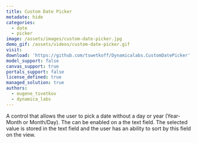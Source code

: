 ```yaml
---
title: Custom Date Picker
metadate: hide
categories:
  - date
  - picker
image: /assets/images/custom-date-picker.jpg
demo_gif: /assets/videos/custom-date-picker.gif
visit: 
download: 'https://github.com/tswetkoff/Dynamicalabs.CustomDatePicker'
model_support: false
canvas_support: true
portals_support: false
license_defined: true
managed_solution: true
authors:
  - eugene_tsvetkov
  - dynamica_labs
---
```

A control that allows the user to pick a date without a day or year (Year-Month or Month/Day). The can be enabled on a the text field.
The selected value is stored in the text field and the user has an ability to sort by this field on the view.